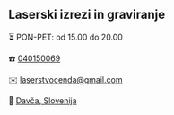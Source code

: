 ## Laserski izrezi in graviranje

⏳  PON-PET: od 15.00 do 20.00

☎️ [040150069](tel:040150069) 

✉️ [laserstvocenda@gmail.com](mailto:laserstvocenda@gmail.com)

📍  [Davča, Slovenija](https://goo.gl/maps/FY5tsuZKHNvPBPZq9)